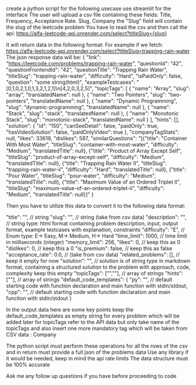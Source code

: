 create a python script for the following usecase
use streamlit for the interface
The user will upload a csv file containing these fields:
Title, Frequency, Acceptance Rate. Slug, Company
the "Slug" field will contain the slug of the leetcode problem
You have to read the csv and then call the api:
https://alfa-leetcode-api.onrender.com/select?titleSlug={slug}

It will return data in the following format:
For example if we fetch:
https://alfa-leetcode-api.onrender.com/select?titleSlug=trapping-rain-water
The json response data will be:
{
"link": "https://leetcode.com/problems/trapping-rain-water",
"questionId": "42",
"questionFrontendId": "42",
"questionTitle": "Trapping Rain Water",
"titleSlug": "trapping-rain-water",
"difficulty": "Hard",
"isPaidOnly": false,
"question": "some string(html)",
"exampleTestcases": "[0,1,0,2,1,0,1,3,2,1,2,1]\n[4,2,0,3,2,5]",
"topicTags": [
{
"name": "Array",
"slug": "array",
"translatedName": null
},
{
"name": "Two Pointers",
"slug": "two-pointers",
"translatedName": null
},
{
"name": "Dynamic Programming",
"slug": "dynamic-programming",
"translatedName": null
},
{
"name": "Stack",
"slug": "stack",
"translatedName": null
},
{
"name": "Monotonic Stack",
"slug": "monotonic-stack",
"translatedName": null
}
],
"hints": [],
"solution": {
"id": "150",
"canSeeDetail": false,
"paidOnly": true,
"hasVideoSolution": false,
"paidOnlyVideo": true
},
"companyTagStats": null,
"likes": 33619,
"dislikes": 587,
"similarQuestions": "[{\"title\": \"Container With Most Water\", \"titleSlug\": \"container-with-most-water\", \"difficulty\": \"Medium\", \"translatedTitle\": null}, {\"title\": \"Product of Array Except Self\", \"titleSlug\": \"product-of-array-except-self\", \"difficulty\": \"Medium\", \"translatedTitle\": null}, {\"title\": \"Trapping Rain Water II\", \"titleSlug\": \"trapping-rain-water-ii\", \"difficulty\": \"Hard\", \"translatedTitle\": null}, {\"title\": \"Pour Water\", \"titleSlug\": \"pour-water\", \"difficulty\": \"Medium\", \"translatedTitle\": null}, {\"title\": \"Maximum Value of an Ordered Triplet II\", \"titleSlug\": \"maximum-value-of-an-ordered-triplet-ii\", \"difficulty\": \"Medium\", \"translatedTitle\": null}]"
}

Then you have to utilize this data to convert it to the following data format:

"title": "", // string
  "slug": "", // string (take from csv data)
  "description": "", // string type: html format containing problem description, input, output format, example testcases with explanation, constraints
  "difficulty": "E", // Enum type: E-> Easy, M-> Medium, H-> Hard
  "time_limit": 1000, // time limit in milliseconds (integer)
  "memory_limit": 256,
  "likes": 0, // keep this as 0
  "dislikes": 0, // keep this a 0
  "is_premium": false, // keep this as false
  "acceptance_rate": 0.0, //  (take from csv data)
  "related_problems": [], // keep it empty for now
  "solution": "", // solution  is of string type in markdown format, containing a structured solution to the problem with approach, code, complexity keep this empty
  "topicTags": ["",""], // array of strings
  "hints": [""], // array of strings
  "default_code_templates": {
    "py": "", // default starting code with function declaration and main function with stdin/stdout,
    "cpp": "", // default starting code with function declaration and main function with stdin/stdout
  }

In the output data here are some key points
keep the default_code_templates as empty string for every problem which will be added later
for topicTags refer to the API data but only take name of the topicTags and also insert one more mandatory tag which will be taken from CSV data : Company

The python script must perform these operations for all the rows of the csv and in return must provide a full json of the problems data
Use any library if it would be needed, keep in mind the api rate limits
The data structure must be 100% accurate

Ask me any follow up questions if you have before proceeding to code